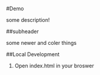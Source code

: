 #Demo 

some description!

##subheader 

some newer and coler things 

##Local Development 

1. Open index.html in your broswer